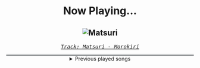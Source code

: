 <div align="center"> 
<h1>Now Playing...</h1>

![Matsuri](https://i.scdn.co/image/ab67616d00001e026b9758a3f643ea2ba214d5d2)
--
_<samp><a href="https://open.spotify.com/track/2YizUL976rzdL4HBC95DVC">Track: Matsuri - Morokiri</a></samp>_

<div style="border: 1px #4B5054 solid"></div>
<details>
  <summary>
    Previous played songs
  </summary>
  <table>
    <thead>
      <tr>
        <th>
          Artist
        </th>
        <th>
          Song
        </th>
        <th>
          Link
        </th>
      </tr>
    </thead>
    <tbody>
      <tr><td>Morokiri</td><td>Matsuri</td><td><a href="https://open.spotify.com/track/2YizUL976rzdL4HBC95DVC">https://open.spotify.com/track/2YizUL976rzdL4HBC95DVC</a></td></tr><tr><td>roseboi</td><td>Tajima</td><td><a href="https://open.spotify.com/track/19vbSMz44b2Cmldi0dpWfm">https://open.spotify.com/track/19vbSMz44b2Cmldi0dpWfm</a></td></tr><tr><td>Dxrk ダーク</td><td>RAVE</td><td><a href="https://open.spotify.com/track/01kfSdF9zfcDLri5sSWEoL">https://open.spotify.com/track/01kfSdF9zfcDLri5sSWEoL</a></td></tr><tr><td>ndls404</td><td>Pray for Buddha</td><td><a href="https://open.spotify.com/track/62A1yYAmqmjLPFiOMxHx5R">https://open.spotify.com/track/62A1yYAmqmjLPFiOMxHx5R</a></td></tr><tr><td>SHXGVN</td><td>FURY OF THE SHINIGAMI</td><td><a href="https://open.spotify.com/track/2ooUWP9ErXKClYs7qrC5RD">https://open.spotify.com/track/2ooUWP9ErXKClYs7qrC5RD</a></td></tr><tr><td>Morokiri</td><td>Zangetsu</td><td><a href="https://open.spotify.com/track/6XnXZ5k7tHgGh415ZgNVPu">https://open.spotify.com/track/6XnXZ5k7tHgGh415ZgNVPu</a></td></tr><tr><td>KAGVNE</td><td>THE RED DEMISE</td><td><a href="https://open.spotify.com/track/6w5uoTw16nzEdTVWJnGXQE">https://open.spotify.com/track/6w5uoTw16nzEdTVWJnGXQE</a></td></tr><tr><td>Yavomag</td><td>Tokyo Rain</td><td><a href="https://open.spotify.com/track/5OhYmVuDlPEhZyFtf1B4O0">https://open.spotify.com/track/5OhYmVuDlPEhZyFtf1B4O0</a></td></tr><tr><td>Free Flow Flava</td><td>This Is Japan</td><td><a href="https://open.spotify.com/track/4lryA9TDfMmY4acAHpMvDN">https://open.spotify.com/track/4lryA9TDfMmY4acAHpMvDN</a></td></tr><tr><td>Morokiri</td><td>Mitsuko</td><td><a href="https://open.spotify.com/track/6VN4DJUAn1LWU2IqTr6fbM">https://open.spotify.com/track/6VN4DJUAn1LWU2IqTr6fbM</a></td></tr><tr><td>DVRKLND</td><td>YUGEN SOLITUDE</td><td><a href="https://open.spotify.com/track/5MmbvRzBGzoZYaM8pHTBoO">https://open.spotify.com/track/5MmbvRzBGzoZYaM8pHTBoO</a></td></tr><tr><td>Free Flow Flava</td><td>MADARA</td><td><a href="https://open.spotify.com/track/1XXUHk8wjbXZsmD95jnPgT">https://open.spotify.com/track/1XXUHk8wjbXZsmD95jnPgT</a></td></tr><tr><td>SHXGVN</td><td>GHOSTBOUND SENPAI</td><td><a href="https://open.spotify.com/track/78UA5f5jJL0ysNAB5JooTJ">https://open.spotify.com/track/78UA5f5jJL0ysNAB5JooTJ</a></td></tr><tr><td>roseboi</td><td>Hanamura</td><td><a href="https://open.spotify.com/track/1xeGjLgidqSZirHXCXtI6U">https://open.spotify.com/track/1xeGjLgidqSZirHXCXtI6U</a></td></tr><tr><td>KAGVNE</td><td>DARK SCARS</td><td><a href="https://open.spotify.com/track/0wEJwLhsvroRo2Du4CNjR9">https://open.spotify.com/track/0wEJwLhsvroRo2Du4CNjR9</a></td></tr><tr><td>INTERWORLD</td><td>METAMORPHOSIS</td><td><a href="https://open.spotify.com/track/2ksyzVfU0WJoBpu8otr4pz">https://open.spotify.com/track/2ksyzVfU0WJoBpu8otr4pz</a></td></tr><tr><td>PHONK WALKER</td><td>japanese hills</td><td><a href="https://open.spotify.com/track/5JEshF7T0IfKWMrxxzWLcA">https://open.spotify.com/track/5JEshF7T0IfKWMrxxzWLcA</a></td></tr><tr><td>DVRKLND</td><td>SAKURA'S SORROW</td><td><a href="https://open.spotify.com/track/6mMeIwCffcRWSl3dPkO0Ty">https://open.spotify.com/track/6mMeIwCffcRWSl3dPkO0Ty</a></td></tr><tr><td>NKXOHAX</td><td>SHIKOKU DRIFT</td><td><a href="https://open.spotify.com/track/5yC4HhDQreYwtkp6iv2XLi">https://open.spotify.com/track/5yC4HhDQreYwtkp6iv2XLi</a></td></tr><tr><td>Free Flow Flava</td><td>Rise Up</td><td><a href="https://open.spotify.com/track/1UhIybRtZLmSqLR78B74dS">https://open.spotify.com/track/1UhIybRtZLmSqLR78B74dS</a></td></tr>
    </tbody>
  </table>
</details>

</div>
